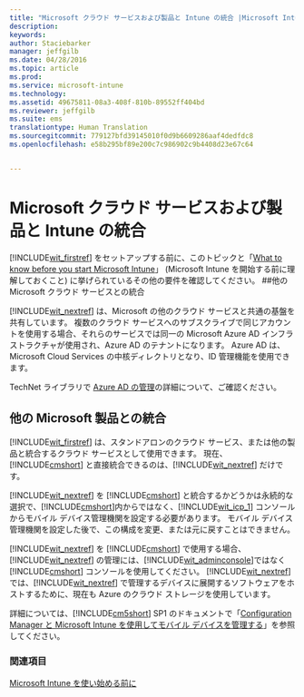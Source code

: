 ```yaml
---
title: "Microsoft クラウド サービスおよび製品と Intune の統合 |Microsoft Intune"
description: 
keywords: 
author: Staciebarker
manager: jeffgilb
ms.date: 04/28/2016
ms.topic: article
ms.prod: 
ms.service: microsoft-intune
ms.technology: 
ms.assetid: 49675811-08a3-408f-810b-89552ff404bd
ms.reviewer: jeffgilb
ms.suite: ems
translationtype: Human Translation
ms.sourcegitcommit: 779127bfd39145010f0d9b6609286aaf4dedfdc8
ms.openlocfilehash: e58b295bf89e200c7c986902c9b4408d23e67c64


---
```


# Microsoft クラウド サービスおよび製品と Intune の統合

[!INCLUDE[wit_firstref](../includes/wit_firstref_md.md)] をセットアップする前に、このトピックと「[What to know before you start Microsoft Intune](what-to-know-before-you-start-microsoft-intune.md)」 (Microsoft Intune を開始する前に理解しておくこと) に挙げられているその他の要件を確認してください。
##他の Microsoft クラウド サービスとの統合


[!INCLUDE[wit_nextref](../includes/wit_nextref_md.md)] は、Microsoft の他のクラウド サービスと共通の基盤を共有しています。 複数のクラウド サービスへのサブスクライブで同じアカウントを使用する場合、それらのサービスでは同一の Microsoft Azure AD インフラストラクチャが使用され、Azure AD のテナントになります。 Azure AD は、Microsoft Cloud Services の中核ディレクトリとなり、ID 管理機能を使用できます。

TechNet ライブラリで [Azure AD の管理](http://technet.microsoft.com/library/hh967611.aspx)の詳細について、ご確認ください。

## 他の Microsoft 製品との統合
[!INCLUDE[wit_firstref](../includes/wit_firstref_md.md)] は、スタンドアロンのクラウド サービス、または他の製品と統合するクラウド サービスとして使用できます。 現在、[!INCLUDE[cmshort](../includes/cmshort_md.md)] と直接統合できるのは、[!INCLUDE[wit_nextref](../includes/wit_nextref_md.md)] だけです。

[!INCLUDE[wit_nextref](../includes/wit_nextref_md.md)] を [!INCLUDE[cmshort](../includes/cmshort_md.md)] と統合するかどうかは永続的な選択で、[!INCLUDE[cmshort](../includes/cmshort_md.md)]内からではなく、[!INCLUDE[wit_icp_1](../includes/wit_icp_1_md.md)] コンソールからモバイル デバイス管理機関を設定する必要があります。 モバイル デバイス管理機関を設定した後で、この構成を変更、または元に戻すことはできません。

[!INCLUDE[wit_nextref](../includes/wit_nextref_md.md)] を [!INCLUDE[cmshort](../includes/cmshort_md.md)] で使用する場合、[!INCLUDE[wit_nextref](../includes/wit_nextref_md.md)] の管理には、[!INCLUDE[wit_adminconsole](../includes/wit_adminconsole_md.md)]ではなく [!INCLUDE[cmshort](../includes/cmshort_md.md)] コンソールを使用してください。 [!INCLUDE[wit_nextref](../includes/wit_nextref_md.md)] では、[!INCLUDE[wit_nextref](../includes/wit_nextref_md.md)] で管理するデバイスに展開するソフトウェアをホストするために、現在も Azure のクラウド ストレージを使用しています。

詳細については、[!INCLUDE[cm5short](../includes/cm5short_md.md)] SP1 のドキュメントで「[Configuration Manager と Microsoft Intune を使用してモバイル デバイスを管理する](http://msdn.microsoft.com/library/2c6bd0e5-d436-41c8-bf38-30152d76be10)」を参照してください。

### 関連項目
[Microsoft Intune を使い始める前に](what-to-know-before-you-start-microsoft-intune.md)


<!--HONumber=Jun16_HO4-->


